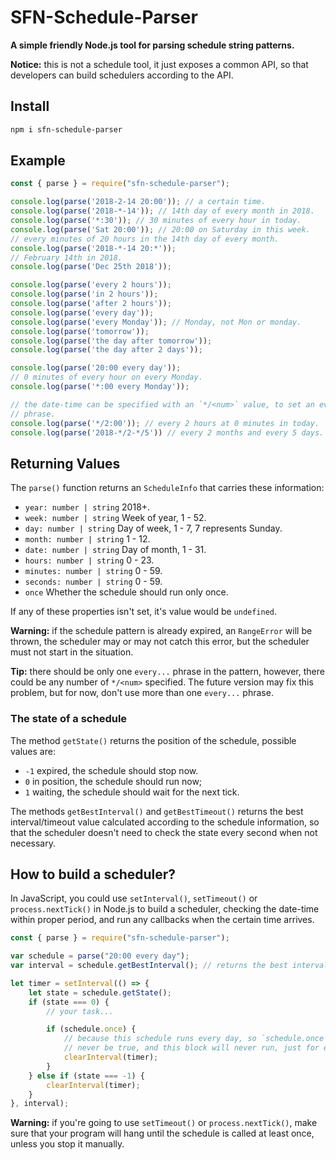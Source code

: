 # SFN-Schedule-Parser

**A simple friendly Node.js tool for parsing schedule string patterns.**

**Notice:** this is not a schedule tool, it just exposes a common API, so that 
developers can build schedulers according to the API.

## Install

```sh
npm i sfn-schedule-parser
```

## Example

```javascript
const { parse } = require("sfn-schedule-parser");

console.log(parse('2018-2-14 20:00')); // a certain time.
console.log(parse('2018-*-14')); // 14th day of every month in 2018.
console.log(parse('*:30')); // 30 minutes of every hour in today.
console.log(parse('Sat 20:00')); // 20:00 on Saturday in this week.
// every minutes of 20 hours in the 14th day of every month.
console.log(parse('2018-*-14 20:*'));
// February 14th in 2018.
console.log(parse('Dec 25th 2018'));

console.log(parse('every 2 hours'));
console.log(parse('in 2 hours'));
console.log(parse('after 2 hours'));
console.log(parse('every day'));
console.log(parse('every Monday')); // Monday, not Mon or monday.
console.log(parse('tomorrow'));
console.log(parse('the day after tomorrow'));
console.log(parse('the day after 2 days'));

console.log(parse('20:00 every day'));
// 0 minutes of every hour on every Monday.
console.log(parse('*:00 every Monday'));

// the date-time can be specified with an `*/<num>` value, to set an every...
// phrase.
console.log(parse('*/2:00')); // every 2 hours at 0 minutes in today.
console.log(parse('2018-*/2-*/5')) // every 2 months and every 5 days.
```

## Returning Values

The `parse()` function returns an `ScheduleInfo` that carries these 
information:

- `year: number | string` 2018+.
- `week: number | string` Week of year, 1 - 52.
- `day: number | string` Day of week, 1 - 7, 7 represents Sunday.
- `month: number | string` 1 - 12.
- `date: number | string` Day of month, 1 - 31.
- `hours: number | string` 0 - 23.
- `minutes: number | string` 0 - 59.
- `seconds: number | string` 0 - 59.
- `once` Whether the schedule should run only once.

If any of these properties isn't set, it's value would be `undefined`.

**Warning:** if the schedule pattern is already expired, an `RangeError` will
be thrown, the scheduler may or may not catch this error, but the scheduler 
must not start in the situation.

**Tip:** there should be only one `every...` phrase in the pattern, however, 
there could be any number of `*/<num>` specified. The future version may fix 
this problem, but for now, don't use more than one `every...` phrase.

### The state of a schedule

The method `getState()` returns the position of the schedule, possible 
values are:

- `-1` expired, the schedule should stop now.
- `0` in position, the schedule should run now;
- `1` waiting, the schedule should wait for the next tick.

The methods `getBestInterval()` and `getBestTimeout()` returns the best 
interval/timeout value calculated according to the schedule information, so 
that the scheduler doesn't need to check the state every second when not 
necessary.

## How to build a scheduler?

In JavaScript, you could use `setInterval()`, `setTimeout()` or 
`process.nextTick()` in Node.js to build a scheduler, checking the date-time 
within proper period, and run any callbacks when the certain time arrives.

```javascript
const { parse } = require("sfn-schedule-parser");

var schedule = parse("20:00 every day");
var interval = schedule.getBestInterval(); // returns the best interval value.

let timer = setInterval(() => {
    let state = schedule.getState();
    if (state === 0) {
        // your task...

        if (schedule.once) {
            // because this schedule runs every day, so `schedule.once` will 
            // never be true, and this block will never run, just for example.
            clearInterval(timer);
        }
    } else if (state === -1) {
        clearInterval(timer);
    }
}, interval);
```

**Warning:** if you're going to use `setTimeout()` or `process.nextTick()`, 
make sure that your program will hang until the schedule is called at least 
once, unless you stop it manually.